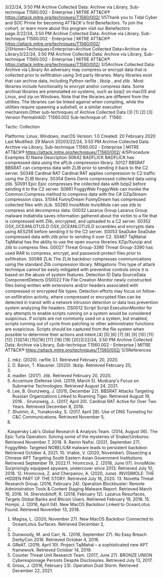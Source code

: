 3/22/24, 3:50 PM Archive Collected Data: Archive via Library, Sub-technique T1560.002 - Enterprise | MITRE ATT&CK®
https://attack.mitre.org/techniques/T1560/002/ 1/5Thank you to Tidal Cyber and SOC Prime for becoming ATT&CK's ﬁrst Benefactors. To join the cohort, or learn more about this program visit our
Benefactors page.3/22/24, 3:50 PM Archive Collected Data: Archive via Library, Sub-technique T1560.002 - Enterprise | MITRE ATT&CK®
https://attack.mitre.org/techniques/T1560/002/ 2/5Home>Techniques>Enterprise>Archive Collected Data>Archive via Library3/22/24, 3:50 PM Archive Collected Data: Archive via Library, Sub-technique T1560.002 - Enterprise | MITRE ATT&CK®
https://attack.mitre.org/techniques/T1560/002/ 3/5Archive Collected Data: Archive via Library
An adversary may compress or encrypt data that is collected prior to exﬁltration using 3rd party libraries. Many libraries exist that can
archive data, including Python rarﬁle , libzip , and zlib . Most libraries include functionality to encrypt and/or compress data.
Some archival libraries are preinstalled on systems, such as bzip2 on macOS and Linux, and zip on Windows. Note that the libraries are
different from the utilities. The libraries can be linked against when compiling, while the utilities require spawning a subshell, or a similar
execution mechanism.Other sub-techniques of Archive Collected Data (3)
[1] [2] [3]
Version PermalinkID: T1560.002
Sub-technique of:  T1560

Tactic: Collection

Platforms: Linux, Windows, macOS
Version: 1.0
Created: 20 February 2020
Last Modiﬁed: 29 March 20203/22/24, 3:50 PM Archive Collected Data: Archive via Library, Sub-technique T1560.002 - Enterprise | MITRE ATT&CK®
https://attack.mitre.org/techniques/T1560/002/ 4/5Procedure Examples
ID Name Description
S0642 BADFLICK BADFLICK has compressed data using the aPLib compression library.
S0127 BBSRAT BBSRAT can compress data with ZLIB prior to sending it back to the C2 server.
S0348 Cardinal RAT Cardinal RAT applies compression to C2 traﬃc using the ZLIB library.
S0354 Denis Denis compressed collected data using zlib.
S0091 Epic Epic compresses the collected data with bzip2 before sending it to the C2 server.
S0661 FoggyWeb FoggyWeb can invoke the Common.Compress method to compress data with the C# GZipStream
compression class.
S1044 FunnyDream FunnyDream has compressed collected ﬁles with zLib.
S0260 InvisiMole InvisiMole can use zlib to compress and decompress data.
G0032 Lazarus Group Lazarus Group malware IndiaIndia saves information gathered about the victim to a ﬁle that is
compressed with Zlib, encrypted, and uploaded to a C2 server.
S0352 OSX\_OCEANLOTUS.D OSX\_OCEANLOTUS.D scrambles and encrypts data using AES256 before sending it to the C2 server.
S0053 SeaDuke SeaDuke compressed data with zlib prior to sending it over C2.
S0467 TajMahal TajMahal has the ability to use the open source libraries XZip/Xunzip and zlib to compress ﬁles.
G0027 Threat Group-3390 Threat Group-3390 has used RAR to compress, encrypt, and password-protect ﬁles prior to
exﬁltration.
S0086 ZLib The ZLib backdoor compresses communications using the standard Zlib compression library.
Mitigations
This type of attack technique cannot be easily mitigated with preventive controls since it is based on the abuse of system features.
Detection
ID Data SourceData ComponentDetects
DS0022 File File Creation Monitor newly constructed ﬁles being written with extensions and/or headers associated with
compressed or encrypted ﬁle types. Detection efforts may focus on follow-on exﬁltration
activity, where compressed or encrypted ﬁles can be detected in transit with a network intrusion
detection or data loss prevention system analyzing ﬁle headers.
DS0012 Script Script
ExecutionMonitor for any attempts to enable scripts running on a system would be considered
suspicious. If scripts are not commonly used on a system, but enabled, scripts running out of
cycle from patching or other administrator functions are suspicious. Scripts should be
captured from the ﬁle system when possible to determine their actions and intent.[4]
[5]
[6]
[7]
[8]
[9]
[10]
[11][12]
[13][14]
[15][16]
[17]
[18]
[19]
[20]3/22/24, 3:50 PM Archive Collected Data: Archive via Library, Sub-technique T1560.002 - Enterprise | MITRE ATT&CK®
https://attack.mitre.org/techniques/T1560/002/ 5/5References
1. mkz. (2020). rarﬁle 3.1. Retrieved February 20, 2020.
2. D. Baron, T. Klausner. (2020). libzip. Retrieved February 20,
2020.
3. madler. (2017). zlib. Retrieved February 20, 2020.
4. Accenture iDefense Unit. (2019, March 5). Mudcarp's Focus on
Submarine Technologies. Retrieved August 24, 2021.
5. Lee, B. Grunzweig, J. (2015, December 22). BBSRAT Attacks
Targeting Russian Organizations Linked to Roaming Tiger.
Retrieved August 19, 2016.
. Grunzweig, J.. (2017, April 20). Cardinal RAT Active for Over
Two Years. Retrieved December 8, 2018.
7. Shulmin, A., Yunakovsky, S. (2017, April 28). Use of DNS
Tunneling for C&C Communications. Retrieved November 5,
2018.
. Kaspersky Lab's Global Research & Analysis Team. (2014,
August 06). The Epic Turla Operation: Solving some of the
mysteries of Snake/Uroboros. Retrieved November 7, 2018.
9. Ramin Naﬁsi. (2021, September 27). FoggyWeb: Targeted
NOBELIUM malware leads to persistent backdoor. Retrieved
October 4, 2021.
10. Vrabie, V. (2020, November). Dissecting a Chinese APT
Targeting South Eastern Asian Government Institutions.
Retrieved September 19, 2022.11. Hromcová, Z. (2018, June 07). InvisiMole: Surprisingly
equipped spyware, undercover since 2013. Retrieved July 10,
2018.
12. Hromcova, Z. and Cherpanov, A. (2020, June). INVISIMOLE:
THE HIDDEN PART OF THE STORY. Retrieved July 16, 2020.
13. Novetta Threat Research Group. (2016, February 24).
Operation Blockbuster: Remote Administration Tools &
Content Staging Malware Report. Retrieved March 16, 2016.
14. Sherstobitoff, R. (2018, February 12). Lazarus Resurfaces,
Targets Global Banks and Bitcoin Users. Retrieved February
19, 2018.
15. Horejsi, J. (2018, April 04). New MacOS Backdoor Linked to
OceanLotus Found. Retrieved November 13, 2018.
1. Magisa, L. (2020, November 27). New MacOS Backdoor
Connected to OceanLotus Surfaces. Retrieved December 2,
2020.
17. Dunwoody, M. and Carr, N.. (2016, September 27). No Easy
Breach DerbyCon 2016. Retrieved October 4, 2016.
1. GReAT. (2019, April 10). Project TajMahal – a sophisticated
new APT framework. Retrieved October 14, 2019.
19. Counter Threat Unit Research Team. (2017, June 27). BRONZE
UNION Cyberespionage Persists Despite Disclosures.
Retrieved July 13, 2017.
20. Gross, J. (2016, February 23). Operation Dust Storm. Retrieved
December 22, 2021.